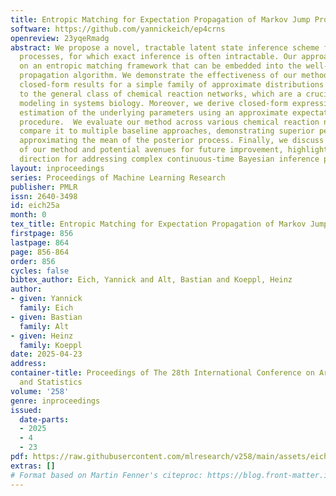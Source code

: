 ```yaml
---
title: Entropic Matching for Expectation Propagation of Markov Jump Processes
software: https://github.com/yannickeich/ep4crns
openreview: 23yqeRmadg
abstract: We propose a novel, tractable latent state inference scheme for Markov jump
  processes, for which exact inference is often intractable. Our approach is based
  on an entropic matching framework that can be embedded into the well-known expectation
  propagation algorithm. We demonstrate the effectiveness of our method by providing
  closed-form results for a simple family of approximate distributions and apply it
  to the general class of chemical reaction networks, which are a crucial tool for
  modeling in systems biology. Moreover, we derive closed-form expressions for point
  estimation of the underlying parameters using an approximate expectation maximization
  procedure.  We evaluate our method across various chemical reaction networks and
  compare it to multiple baseline approaches, demonstrating superior performance in
  approximating the mean of the posterior process. Finally, we discuss the limitations
  of our method and potential avenues for future improvement, highlighting its promising
  direction for addressing complex continuous-time Bayesian inference problems.
layout: inproceedings
series: Proceedings of Machine Learning Research
publisher: PMLR
issn: 2640-3498
id: eich25a
month: 0
tex_title: Entropic Matching for Expectation Propagation of Markov Jump Processes
firstpage: 856
lastpage: 864
page: 856-864
order: 856
cycles: false
bibtex_author: Eich, Yannick and Alt, Bastian and Koeppl, Heinz
author:
- given: Yannick
  family: Eich
- given: Bastian
  family: Alt
- given: Heinz
  family: Koeppl
date: 2025-04-23
address:
container-title: Proceedings of The 28th International Conference on Artificial Intelligence
  and Statistics
volume: '258'
genre: inproceedings
issued:
  date-parts:
  - 2025
  - 4
  - 23
pdf: https://raw.githubusercontent.com/mlresearch/v258/main/assets/eich25a/eich25a.pdf
extras: []
# Format based on Martin Fenner's citeproc: https://blog.front-matter.io/posts/citeproc-yaml-for-bibliographies/
---
```

